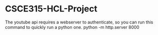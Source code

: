 # CSCE315-HCL-Project

The youtube api requires a webserver to authenticate, so you can run this command to quickly run a python one. 
python -m http.server 8000
